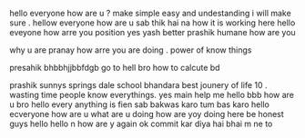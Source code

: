 hello everyone how are u ?
make   simple  easy and undestanding 
 i will make sure .
hellow everyone how are u 
sab thik hai na 
how it is working here 
hello eveyone how arre you position 
yes yash better prashik humane 
how are you 

why u are   pranay how arre you are doing . power of know things 

presahik bhbbhjjbbfdgb go to hell bro
how to calcute bd 

prashik  sunnys springs dale school bhandara  best jounery of life 10 .
wasting time  people know everythings.
yes main help me  hello bbb
how are u bro 
hello every anything is fien sab bakwas karo tum bas karo  hello ecveryone how are u 
 what are u doing how are yoy doing here be honest guys  hello hello n
how are y again
ok commit kar diya hai bhai m ne to
